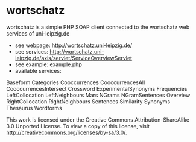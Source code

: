 wortschatz
========

wortschatz is a simple PHP SOAP client connected to the wortschatz web services of uni-leipzig.de

- see webpage:  http://wortschatz.uni-leipzig.de/
- see services: http://wortschatz.uni-leipzig.de/axis/servlet/ServiceOverviewServlet
- see example: example.php
- available services:

Baseform
Categories
Cooccurrences
CooccurrencesAll
CooccurrencesIntersect
Crossword
ExperimentalSynonyms
Frequencies
LeftCollocation
LeftNeighbours
Mars
NGrams
NGramSentences
Overview
RightCollocation
RightNeighbours
Sentences
Similarity
Synonyms
Thesaurus
Wordforms

This work is licensed under the Creative Commons Attribution-ShareAlike 3.0 Unported License. To view a copy of this license, visit http://creativecommons.org/licenses/by-sa/3.0/.
